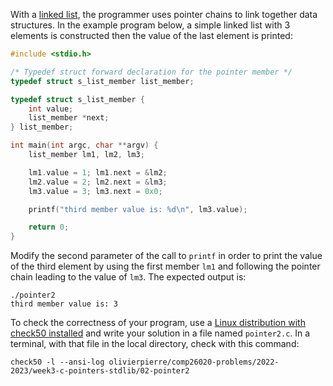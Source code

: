 With a [linked list](https://en.wikipedia.org/wiki/Linked_list), the
programmer uses pointer chains to link together data structures. In the example
program below, a simple linked list with 3 elements is constructed then the
value of the last element is printed:

```c
#include <stdio.h>

/* Typedef struct forward declaration for the pointer member */
typedef struct s_list_member list_member;

typedef struct s_list_member {
    int value;
    list_member *next;
} list_member;

int main(int argc, char **argv) {
    list_member lm1, lm2, lm3;

    lm1.value = 1; lm1.next = &lm2;
    lm2.value = 2; lm2.next = &lm3;
    lm3.value = 3; lm3.next = 0x0;

    printf("third member value is: %d\n", lm3.value);

    return 0;
}
```

Modify the second parameter of the call to `printf` in order to print the value
of the third element by using the first member `lm1` and following the pointer
chain leading to the value of `lm3`. The expected output is:

```shell
./pointer2
third member value is: 3
```

To check the correctness of your program, use a
[Linux distribution with check50 installed](https://github.com/olivierpierre/comp26020-devcontainer)
and write your solution in a file named `pointer2.c`. In a
terminal, with that file in the local directory, check with this command:

```shell
check50 -l --ansi-log olivierpierre/comp26020-problems/2022-2023/week3-c-pointers-stdlib/02-pointer2
```
